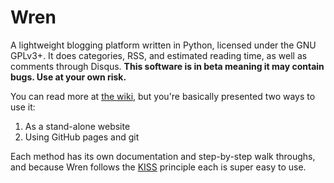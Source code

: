 # Wren
A lightweight blogging platform written in Python, licensed under the GNU GPLv3+. It does categories, RSS, and estimated reading time, as well as comments through Disqus. **This software is in beta meaning it may contain bugs. Use at your own risk.**

You can read more at [the wiki](https://github.com/Foggalong/Wren/wiki), but you're basically presented two ways to use it:

  1.  As a stand-alone website
  2.  Using GitHub pages and git

Each method has its own documentation and step-by-step walk throughs, and because Wren follows the [KISS](https://en.wikipedia.org/wiki/KISS_principle) principle each is super easy to use.
